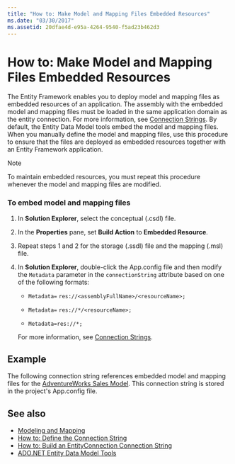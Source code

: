 ```yaml
---
title: "How to: Make Model and Mapping Files Embedded Resources"
ms.date: "03/30/2017"
ms.assetid: 20dfae4d-e95a-4264-9540-f5ad23b462d3
---
```

# How to: Make Model and Mapping Files Embedded Resources

The Entity Framework enables you to deploy model and mapping files as embedded resources of an application. The assembly with the embedded model and mapping files must be loaded in the same application domain as the entity connection. For more information, see [Connection Strings](connection-strings.md). By default, the Entity Data Model tools embed the model and mapping files. When you manually define the model and mapping files, use this procedure to ensure that the files are deployed as embedded resources together with an Entity Framework application.  
  
> [!NOTE]
> To maintain embedded resources, you must repeat this procedure whenever the model and mapping files are modified.  
  
### To embed model and mapping files  
  
1. In **Solution Explorer**, select the conceptual (.csdl) file.  
  
2. In the **Properties** pane, set **Build Action** to **Embedded Resource**.  
  
3. Repeat steps 1 and 2 for the storage (.ssdl) file and the mapping (.msl) file.  
  
4. In **Solution Explorer**, double-click the App.config file and then modify the `Metadata` parameter in the `connectionString` attribute based on one of the following formats:  
  
    - `Metadata=` `res://<assemblyFullName>/<resourceName>;`  
  
    - `Metadata=` `res://*/<resourceName>;`  
  
    - `Metadata=res://*;`  
  
     For more information, see [Connection Strings](connection-strings.md).  
  
## Example  

 The following connection string references embedded model and mapping files for the [AdventureWorks Sales Model](https://github.com/Microsoft/sql-server-samples/releases/tag/adventureworks). This connection string is stored in the project's App.config file.  

## See also

- [Modeling and Mapping](modeling-and-mapping.md)
- [How to: Define the Connection String](how-to-define-the-connection-string.md)
- [How to: Build an EntityConnection Connection String](how-to-build-an-entityconnection-connection-string.md)
- [ADO.NET Entity Data Model Tools](/previous-versions/dotnet/netframework-4.0/bb399249(v=vs.100))

